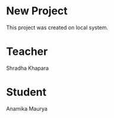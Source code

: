 # New Project
This project was created on local system.

# Teacher
Shradha Khapara

# Student
Anamika Maurya
